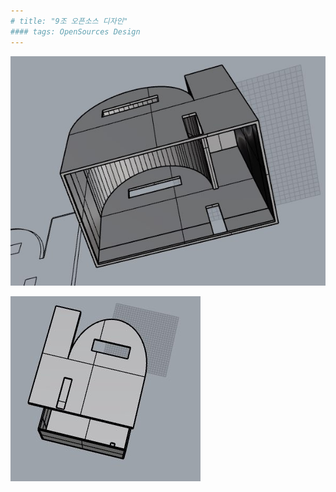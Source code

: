 ```yaml
---
# title: "9조 오픈소스 디자인"
#### tags: OpenSources Design
---
```


![test](KakaoTalk_Photo_2017-12-01-17-53-46-1.jpeg)





















![test](KakaoTalk_Photo_2017-12-01-17-53-46-2.jpeg)




















